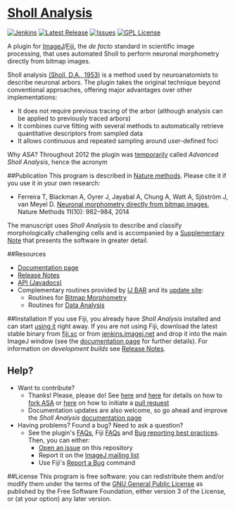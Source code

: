 # [Sholl Analysis](http://fiji.sc/Sholl)
[![Jenkins](http://img.shields.io/jenkins/s/http/jenkins.imagej.net/Sholl-Analysis.svg?style=flat-square)](http://jenkins.imagej.net/job/Sholl-Analysis/)
[![Latest Release](https://img.shields.io/github/release/tferr/ASA.svg?style=flat-square)](https://github.com/tferr/ASA/releases)
[![Issues](https://img.shields.io/github/issues/tferr/ASA.svg?style=flat-square)](https://github.com/tferr/ASA/issues)
[![GPL License](http://img.shields.io/badge/license-GPL-blue.svg?style=flat-square)](http://opensource.org/licenses/GPL-3.0)

A plugin for [ImageJ](http://imagej.nih.gov/ij/)/[Fiji](http://fiji.sc/), the _de facto_ standard in
scientific image processing, that uses automated  Sholl to perform neuronal morphometry directly from
bitmap images.

Sholl analysis [(Sholl, D.A., 1953)](http://www.ncbi.nlm.nih.gov/pmc/articles/PMC1244622/) is a
method used by neuroanatomists to describe neuronal arbors. The plugin takes the original technique
beyond conventional approaches, offering major advantages over other implementations:

 * It does not require previous tracing of the arbor (although analysis can be applied to previously
   traced arbors)
 * It combines curve fitting with several methods to automatically retrieve quantitative descriptors
   from sampled data
 * It allows continuous and repeated sampling around user-defined foci

Why _ASA_? Throughout 2012 the plugin was [temporarily](SHA:1fdf4992b748ef8678f57601f2739473e40718c9)
called _Advanced Sholl Analysis_, hence the acronym

##Publication
This program is described in [Nature methods](http://www.nature.com/nmeth/journal/v11/n10/full/nmeth.3125.html).
Please cite it if you use it in your own research:

- Ferreira T, Blackman A, Oyrer J, Jayabal A, Chung A, Watt A, Sjöström J, van Meyel D.
  [Neuronal morphometry directly from bitmap images](http://www.nature.com/nmeth/journal/v11/n10/full/nmeth.3125.html),
  Nature Methods 11(10): 982–984, 2014

The manuscript uses _Sholl Analysis_ to describe and classify morphologically challenging cells and
is accompanied by a [Supplementary Note](http://www.nature.com/nmeth/journal/v11/n10/extref/nmeth.3125-S1.pdf)
that presents the software in greater detail.

##Resources
 - [Documentation page](http://fiji.sc/Sholl)
 - [Release Notes](./Notes.md)
 - [API (Javadocs)](http://tferr.github.io/ASA/apidocs/)
 - Complementary routines provided by [IJ BAR](https://github.com/tferr/Scripts#ij-bar) and its
   [update site](http://fiji.sc/BAR#Installation):
   - Routines for [Bitmap Morphometry](https://github.com/tferr/Scripts#neuronal-morphometry)
   - Routines for [Data Analysis](https://github.com/tferr/Scripts#data-analysis)


##Installation
If you use Fiji, you already have _Sholl Analysis_ installed and can start [using it](http://fiji.sc/Sholl#Usage)
right away. If you are not using Fiji, download the latest stable binary from [fiji.sc](http://fiji.sc/Sholl)
or from [jenkins.imagej.net](http://jenkins.imagej.net/job/Sholl-Analysis/lastStableBuild/) and drop
it into the main ImageJ window (see the [documentation page](http://fiji.sc/Sholl#Non-Fiji_users)
for further details). For information on _development builds_ see [Release Notes](./Notes.md#).


## Help?
 * Want to contribute?
    * Thanks! Please, please do! See [here](https://guides.github.com/activities/contributing-to-open-source/)
      and [here](https://help.github.com/articles/fork-a-repo) for details on how to
      [fork ASA](https://github.com/tferr/ASA/fork) or [here](https://help.github.com/articles/using-pull-requests)
      on how to initiate a [pull request](https://github.com/tferr/ASA/pulls)
    * Documentation updates are also welcome, so go ahead and improve the _Sholl Analysis_
      [documentation page](http://fiji.sc/Sholl)
 * Having problems? Found a bug? Need to ask a question?
    * See the plugin's [FAQs](http://fiji.sc/Sholl#FAQ), Fiji [FAQs](http://fiji.sc/Frequently_Asked_Questions)
      and [Bug reporting best practices](http://fiji.sc/Bug_reporting_best_practices). Then, you can either:
      * [Open an issue](https://github.com/tferr/ASA/issues) on this repository
      * Report it on the [ImageJ mailing list](http://imagej.nih.gov/ij/list.html)
      * Use Fiji's [Report a Bug](http://fiji.sc/Report_a_Bug) command


##License
This program is free software: you can redistribute them and/or modify them under the terms of the
[GNU General Public License](http://www.gnu.org/licenses/gpl.txt) as published by the Free Software
Foundation, either version 3 of the License, or (at your option) any later version.
